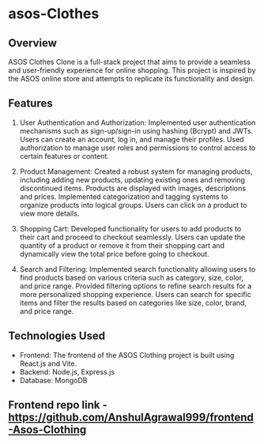 # asos-Clothes

## Overview
ASOS Clothes Clone is a full-stack project that aims to provide a seamless and user-friendly experience for online shopping. This project is inspired by the ASOS online store and attempts to replicate its functionality and design.

## Features

1. User Authentication and Authorization: Implemented user authentication mechanisms such as sign-up/sign-in using hashing (Bcrypt) and JWTs. Users can create an account, log in, and manage their profiles. Used authorization to manage user roles and permissions to control access to certain features or content.

2. Product Management: Created a robust system for managing products, including adding new products, updating existing ones and removing discontinued items. Products are displayed with images, descriptions and prices. Implemented categorization and tagging systems to organize products into logical groups. Users can click on a product to view more details.

3. Shopping Cart: Developed functionality for users to add products to their cart and proceed to checkout seamlessly. Users can update the quantity of a product or remove it from their shopping cart and dynamically view the total price before going to checkout.

4. Search and Filtering: Implemented search functionality allowing users to find products based on various criteria such as category, size, color, and price range. Provided filtering options to refine search results for a more personalized shopping experience. Users can search for specific items and filter the results based on categories like size, color, brand, and price range.

## Technologies Used
- Frontend: The frontend of the ASOS Clothing project is built using React.js and Vite.
- Backend: Node.js, Express.js
- Database: MongoDB

## Frontend repo link - https://github.com/AnshulAgrawal999/frontend-Asos-Clothing 
